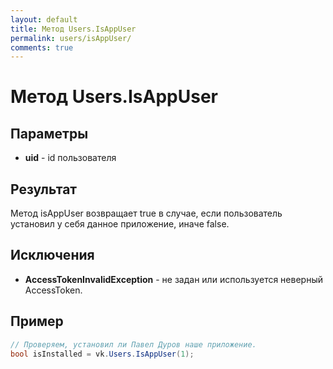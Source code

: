 ```yaml
---
layout: default
title: Метод Users.IsAppUser
permalink: users/isAppUser/
comments: true
---
```

# Метод Users.IsAppUser

## Параметры
+ **uid** - id пользователя

## Результат
Метод isAppUser возвращает true в случае, если пользователь установил у себя данное приложение, иначе false.

## Исключения
+ **AccessTokenInvalidException** - не задан или используется неверный AccessToken.

## Пример
```csharp
// Проверяем, установил ли Павел Дуров наше приложение.
bool isInstalled = vk.Users.IsAppUser(1);
```
